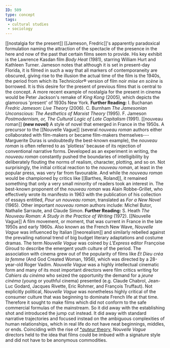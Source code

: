 ```yaml
---
ID: 509
type: concept
tags: 
 - cultural studies
 - sociology
---
```


[[nostalgia for the present]]
[[Jameson, Fredric]]'s
apparently paradoxical formulation naming the attraction of the
spectacle of the presence in the here and now of the past that certain
films seem to provide. His key exhibit is the Lawrence Kasdan film *Body Heat* (1981), starring William Hurt and Kathleen Turner. Jameson notes
that although it is set in present-day Florida, it is filmed in such a
way that all markers of contemporaneity are obscured, giving rise to the
illusion the actual time of the film is the 1940s, the period from which
its Technicolor® version of film noir *mise en scène* is borrowed. It is
this desire for the present of previous films that is central to the
concept. A more recent example of nostalgia for the present in cinema
would be Peter Jackson's remake of *King Kong* (2005), which depicts the
glamorous 'present' of 1930s New York.
**Further Reading:** I. Buchanan *Fredric Jameson: Live Theory* (2006).
C. Burnham *The Jamesonian Unconscious: The Aesthetics of Marxist
Theory* (1995).
F. Jameson *Postmodernism, or, The Cultural Logic of Late Capitalism*
(1991).
[[nouveau roman]] **(new
novel)** A style of novel that emerged in France in the 1950s. A
precursor to the [[Nouvelle Vague]] (several *nouveau roman* authors either collaborated with film-makers or became
film-makers themselves---Marguerite Duras is undoubtedly the best-known
example), the *nouveau roman* is often referred to as 'plotless' because
of its rejection of conventional narrative forms. Developed as an
experiment in writing, the *nouveau roman* constantly pushed the
boundaries of intelligibility by deliberately flouting the norms of
realism, character, plotting, and so on. Not surprisingly, the initial
critical reaction to the *nouveau roman*, at least in the popular press,
was very far from favourable. And while the *nouveau roman* would be
championed by critics like [[Barthes, Roland]], it remained
something that only a very small minority of readers took an interest
in. The best-known proponent of the *nouveau roman* was Alain
Robbe-Grillet, who effectively wrote its manifesto in 1963 with the
publication of his collection of essays entitled, *Pour un nouveau
roman*, translated as *For a New Novel* (1965). Other important *nouveau roman* authors include: Michel Butor, Nathalie Sarraute, and Claude
Simon.
**Further Reading:** S. Heath *The Nouveau Roman: A Study in the
Practice of Writing* (1972).
[[Nouvelle Vague]] A film
movement, or moment, that was current in France in the late 1950s and
early 1960s. Also known as the French New Wave, *Nouvelle Vague* was
influenced by Italian
[[neorealism]] and similarly
rebelled against the prevailing national trend of big budget literary
adaptations and costume dramas. The term *Nouvelle Vague* was coined by
*L'Express* editor Françoise Giroud to describe the emergent youth
culture of the period. The association with cinema grew out of the
popularity of films like *Et Dieu créa la femme* (And God Created Woman,
1956), which was directed by a 28-year-old Roger Vadim. *Nouvelle Vague*
was a highly intellectual cinematic form and many of its most important
directors were film critics writing for *Cahiers du cinéma* who seized
the opportunity the demand for a *jeune cinéma* (young or youthful
cinema) presented (e.g. Claude Chabrol, Jean-Luc Godard, Jacques
Rivette, Eric Rohmer, and François Truffaut). Not explicitly political,
*Nouvelle Vague* was nonetheless highly critical of the consumer culture
that was beginning to dominate French life at that time. Therefore it
sought to make films which did not conform to the safe commercial
formulas of the mainstream. So it did away with the establishing shot
and introduced the jump cut instead. It did away with standard narrative
trajectories and focused instead on the ambiguous complexities of human
relationships, which in real life do not have neat beginnings, middles,
or ends. Coinciding with the rise of [**auteur*
theory](#X96b398da0b87aa3c40c834fc2d63a28a9f11691), *Nouvelle Vague*
directors held to the idea that films could be imbued with a signature
style and did not have to be anonymous commodities.
